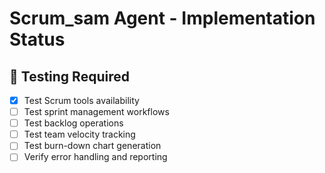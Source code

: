 # Scrum_sam Agent - Implementation Status

## 🧪 Testing Required
- [x] Test Scrum tools availability
- [ ] Test sprint management workflows
- [ ] Test backlog operations
- [ ] Test team velocity tracking
- [ ] Test burn-down chart generation
- [ ] Verify error handling and reporting
